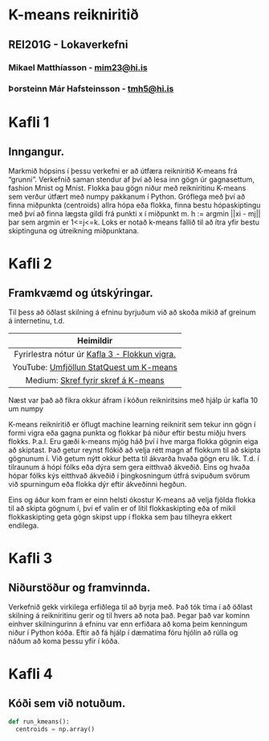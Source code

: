 # K-means reikniritið
## REI201G - Lokaverkefni
### Mikael Matthíasson - mim23@hi.is
### Þorsteinn Már Hafsteinsson - tmh5@hi.is

# Kafli 1
## Inngangur.
Markmið hópsins í þessu verkefni er að útfæra reikniritið K-means frá “grunni”. 
Verkefnið saman stendur af því að lesa inn gögn úr gagnasettum, fashion Mnist og Mnist. Flokka þau gögn niður með reikniritinu K-means sem verður útfært með numpy pakkanum í Python. Gróflega með því að finna miðpunkta (centroids) allra hópa eða flokka, finna bestu hópaskiptingu með því að finna lægsta gildi frá punkti x í miðpunkt m.
h := argmin ||xi - mj|| þar sem argmin er 1<=j<=k. Loks er notað k-means fallið til að ítra yfir bestu skiptinguna og útreikning miðpunktana.

# Kafli 2
## Framkvæmd og útskýringar.
Til þess að öðlast skilning á efninu byrjuðum við að skoða mikið af greinum á internetinu, t.d. 

| Heimildir |
| :---: |
| Fyrirlestra nótur úr [Kafla 3 - Flokkun vigra.](https://cs.hi.is/strei/kafli03/) |
| YouTube: [Umfjöllun StatQuest um K-means](https://www.youtube.com/watch?v=4b5d3muPQmA&ab_channel=StatQuestwithJoshStarmer) |
| Medium: [Skref fyrir skref á K-means](https://medium.com/data-folks-indonesia/step-by-step-to-understanding-k-means-clustering-and-implementation-with-sklearn-b55803f519d6) |

Næst var það að fikra okkur áfram í kóðun reikniritsins með hjálp úr kafla 10 um numpy

K-means reikniritið er öflugt machine learning reiknirit sem tekur inn gögn í formi vigra eða gagna punkta og flokkar þá niður eftir bestu miðju hvers flokks. Þ.a.l. Eru gæði k-means mjög háð því í hve marga flokka gögnin eiga að skiptast. Það getur reynst flókið að velja rétt magn af flokkum til að skipta gögnunum í. Við getum nýtt okkur þetta til ákvarða hvaða gögn eru lík. T.d. í tilraunum á hópi fólks eða dýra sem gera eitthvað ákveðið. Eins og hvaða hópar fólks kýs eitthvað ákveðið í þingkosningum útfrá svipuðum svörum við spurningum eða flokka dýr eftir ákveðinni hegðun.

Eins og áður kom fram er einn helsti ókostur K-means að velja fjölda flokka til að skipta gögnum í, því ef valin er of lítil flokkaskipting eða of mikil flokkaskipting geta gögn skipst upp í flokka sem þau tilheyra ekkert endilega.

# Kafli 3
## Niðurstöður og framvinnda.
Verkefnið gekk virkilega erfiðlega til að byrja með. Það tók tíma í að öðlast skilning á reikniritinu gerir og til hvers að nota það. Þegar það var kominn einhver skilningurinn á efninu var enn erfiðara að koma þeim kenningum niður í Python kóða. Eftir að fá hjálp í dæmatíma fóru hjólin að rúlla og náðum að koma þessu yfir í kóða.


# Kafli 4
## Kóði sem við notuðum.
```python
def run_kmeans():
  centroids = np.array()
```
